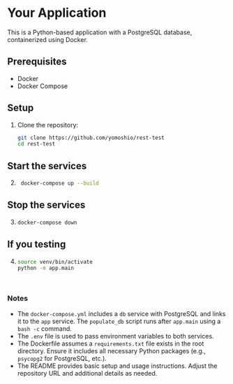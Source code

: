 # Your Application

This is a Python-based application with a PostgreSQL database, containerized using Docker.

## Prerequisites
- Docker
- Docker Compose

## Setup
1. Clone the repository:
   ```bash
   git clone https://github.com/yomoshio/rest-test
   cd rest-test

## Start the services
2. ```bash
    docker-compose up --build

## Stop the services
3. ```bash
   docker-compose down


## If you testing
4. ```bash
   source venv/bin/activate
   python -m app.main




### Notes
- The `docker-compose.yml` includes a `db` service with PostgreSQL and links it to the `app` service. The `populate_db` script runs after `app.main` using a `bash -c` command.
- The `.env` file is used to pass environment variables to both services.
- The Dockerfile assumes a `requirements.txt` file exists in the root directory. Ensure it includes all necessary Python packages (e.g., `psycopg2` for PostgreSQL, etc.).
- The README provides basic setup and usage instructions. Adjust the repository URL and additional details as needed.
